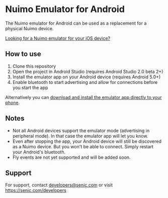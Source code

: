# Nuimo Emulator for Android

The Nuimo emulator for Android can be used as a replacement for a physical Nuimo device.

<a href="https://github.com/getsenic/nuimo-emulator-ios/">Looking for a Nuimo emulator for your iOS device?</a>

## How to use

1. Clone this repository
2. Open the project in Android Studio (requires Android Studio 2.0 beta 2+)
3. Install the emulator app on your Android device (requires Android 5.0+)
4. Enable bluetooth to start advertising and allow for connections before you start the app

Alternatively you can <a href="https://senic.com/developers">download and install the emulator app directly to your phone</a>.

## Notes

- Not all Android devices support the emulator mode (advertising in peripheral mode). In that case the emulator app will let you know.
- Even after stopping the app, your Android device will still be discovered as a Nuimo device. But you won't be able to connect. Simply restart your Android's bluetooth.
- Fly events are not yet supported and will be added soon.

## Support

For support, contact developers@senic.com or visit https://senic.com/developers
